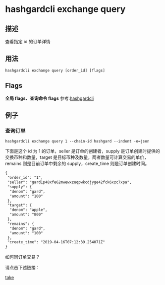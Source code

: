 # hashgardcli exchange query

## 描述

查看指定 id 的订单详情

## 用法

```shell
hashgardcli exchange query [order_id] [flags]
```

## Flags

**全局 flags、查询命令 flags** 参考:[hashgardcli](../README.md)

## 例子

### 查询订单

```shell
hashgardcli exchange query 1 --chain-id hashgard --indent -o=json
```

下面是这个 id 为 1 的订单，seller 是订单的创建者，supply 是订单创建时提供的交换币种和数量，target 是目标币种及数量，两者数量可计算交易的单价，remains 则是目前订单中剩余的 supply，create_time 则是订单创建时间。

```txt
{
 "order_id": "1",
 "seller": "gard1p48xfe62mwewxzuqpwkcdjyge42fck6xzc7xpa",
 "supply": {
  "denom": "gard",
  "amount": "100"
 },
 "target": {
  "denom": "apple",
  "amount": "800"
 },
 "remains": {
  "denom": "gard",
  "amount": "100"
 },
 "create_time": "2019-04-16T07:12:39.254071Z"
}
```

如何同订单交易？

请点击下述链接：

[take](take.md)

